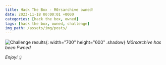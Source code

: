 ```yaml
---
title: Hack The Box - M0rsarchive owned!
date: 2023-11-18 00:00:01 +0000
categories: [hack the box, owned]
tags: [hack the box, owned, challenge]
img_path: /assets/img/posts/
---
```


![Challenge results](owned-m0rsarchive.png){: width="700" height="600" .shadow}
_M0rsarchive has been Pwned_

_Enjoy! ;)_
